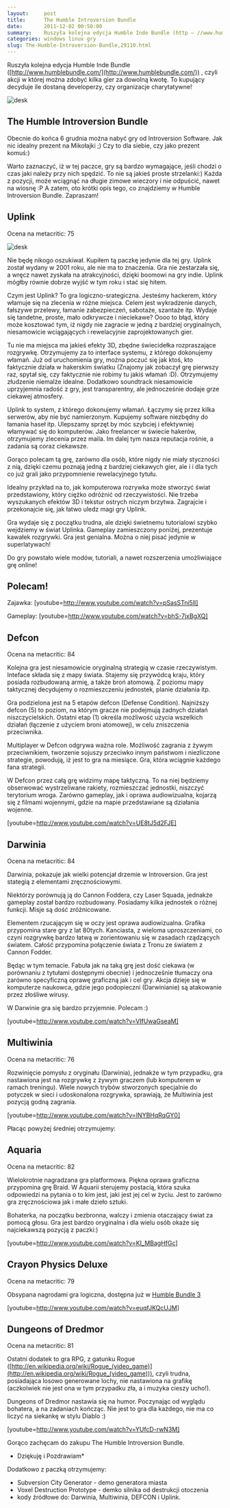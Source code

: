 ```yaml
---
layout:     post
title:      The Humble Introversion Bundle
date:       2011-12-02 00:50:00
summary:    Ruszyła kolejna edycja Humble Inde Bundle (http — //www.humblebundle.com/) , czyli akcji w której można zdobyć kilka gier za dowolną kwotę. To kupujący decyduje ile dostaną developerzy, czy organizacje charytatywne!The Humble Introversion BundleObecnie do końca 6 grudnia można nabyć gry od Introversion Software. Jak nic idealny prezent na Mikołajki ;) Czy to dla siebie, czy jako prezent komuś — )Warto...
categories: windows linux gry
slug: The-Humble-Introversion-Bundle,29110.html
---
```




Ruszyła kolejna edycja Humble Inde Bundle ([http://www.humblebundle.com/](http://www.humblebundle.com/)) , czyli akcji w której można zdobyć kilka gier za dowolną kwotę. To kupujący decyduje ile dostaną developerzy, czy organizacje charytatywne!


![desk](https://raw.githubusercontent.com/djfoxer/djfoxer.github.io/master/_img/2011-12-2-_158_/g_-_608x405_-_-_29110x20111201223959_1.jpg)




## The Humble Introversion Bundle


Obecnie do końca 6 grudnia można nabyć gry od Introversion Software. Jak nic idealny prezent na Mikołajki ;) Czy to dla siebie, czy jako prezent komuś:)

Warto zaznaczyć, iż w tej paczce, gry są bardzo wymagające, jeśli chodzi o czas jaki należy przy nich spędzić. To nie są jakieś proste strzelanki:) Każda z pozycji, może wciągnąć na długie zimowe wieczory i nie odpuścić, nawet na wiosnę :P A zatem, oto krótki opis tego, co znajdziemy w Humble Introversion Bundle. Zapraszam!



## Uplink


Ocena na metacritic: 75


![desk](https://raw.githubusercontent.com/djfoxer/djfoxer.github.io/master/_img/2011-12-2-_158_/g_-_608x405_-_-_29110x20111201231558_2.jpg)


Nie będę nikogo oszukiwał. Kupiłem tą paczkę jedynie dla tej gry. Uplink został wydany w 2001 roku, ale nie ma to znaczenia. Gra nie zestarzała się, a wręcz nawet zyskała na atrakcyjności, dzięki boomowi na gry indie. Uplink mógłby równie dobrze wyjść w tym roku i stać się hitem.

Czym jest Uplink? To gra logiczno-srategiczna. Jesteśmy hackerem, który włamuje się na zlecenia w różne miejsca. Celem jest wykradzenie danych, fałszywe przelewy, łamanie zabezpieczeń, sabotaże, szantaże itp. Wydaje się tandetne, proste, mało odkrywcze i nieciekawe? Oooo to  błąd, który może kosztować tym, iż nigdy nie zagracie w jedną z bardziej oryginalnych, niesamowicie wciągających i rewelacyjnie zaprojektowanych gier.

Tu nie ma miejsca ma jakieś efekty 3D, zbędne świecidełka rozpraszające rozgrywkę. Otrzymujemy za to interface systemu, z którego dokonujemy włamań. Już od uruchomienia gry, można poczuć się jak ktoś, kto faktycznie działa w hakerskim światku (Znajomy jak zobaczył grę pierwszy raz, spytał się, czy faktycznie nie robimy tu jakiś włamań :D). Otrzymujemy złudzenie niemalże idealne. Dodatkowo soundtrack niesamowicie uprzyjemnia radość z gry, jest transparentny, ale jednocześnie dodaje grze ciekawej atmosfery.

Uplink to system, z którego dokonujemy włamań. Łączymy się przez kilka serwerów, aby nie być namierzonym. Kupujemy software niezbędny do łamania haseł itp. Ulepszamy sprzęt by móc szybciej i efektywniej włamywać się do komputerów. Jako freelancer w świecie hakerów, otrzymujemy zlecenia przez maila. Im dalej tym nasza reputacja rośnie, a zadania są coraz ciekawsze.

Gorąco polecam tą grę, zarówno dla osób, które nigdy nie miały styczności z nią, dzięki czemu poznają jedną z bardziej ciekawych gier, ale i i dla tych co już grali jako przypomnienie rewelacyjnego tytułu.

Idealny przykład na to, jak komputerowa rozrywka może stworzyć świat przedstawiony, który ciężko odróżnić od rzeczywistości. Nie trzeba wyszukanych efektów 3D i tekstur ostrych niczym brzytwa. Zagrajcie i przekonajcie się, jak łatwo uledz magi gry Uplink.

Gra wydaje się z początku trudna, ale dzięki świetnemu tutorialowi szybko wejdziemy w świat Uplinka. Gameplay zamieszczony poniżej, prezentuje kawałek rozgrywki. Gra jest genialna. Można o niej pisać jedynie w superlatywach!

Do gry powstało wiele modów, tutoriali, a nawet rozszerzenia umożliwiające grę online!



## Polecam!


Zajawka:
[youtube=http://www.youtube.com/watch?v=pSasSTni5lI]

Gameplay:
[youtube=http://www.youtube.com/watch?v=bhS-7jxBgXQ]



## Defcon


Ocena na metacritic: 84

Kolejna gra jest niesamowicie oryginalną strategią w czasie rzeczywistym. Inteface składa się z mapy świata. Stajemy się przywódcą kraju, który posiada rozbudowaną armię, a także broń atomową. Z poziomu mapy taktycznej decydujemy o rozmieszczeniu jednostek, planie działania itp. 

Gra podzielona jest na 5 etapów defcon (Defense Condition). Najniższy defcon (5) to poziom, na którym gracze nie podejmują żadnych działań niszczycielskich. Ostatni etap (1) określa możliwość użycia wszelkich działań (łączenie z użyciem broni atomowej), w celu zniszczenia przeciwnika. 

Multiplayer w Defcon odgrywa ważna role. Możliwość zagrania z żywym przeciwnikiem, tworzenie sojuszy przeciwko innym państwom i niezliczone strategie, powodują, iż jest to gra na miesiące. Gra, która wciągnie każdego fana strategii.

W Defcon przez całą grę widzimy mapę taktyczną. To na niej będziemy obserwować wystrzeliwane rakiety, rozmieszczać jednostki, niszczyć terytorium wroga. Zarówno gameplay, jak i oprawa audiowizualna, kojarzą się z filmami wojennymi, gdzie  na mapie przedstawiane są działania wojenne.



[youtube=http://www.youtube.com/watch?v=UE8tJ5d2FJE]






## Darwinia


Ocena na metacritic: 84


Darwinia, pokazuje jak wielki potencjał drzemie w Introversion. Gra jest stategią z elementami zręcznościowymi. 

Niektórzy porównują ją do Cannon Foddera, czy Laser Squada, jednakże gameplay został bardzo rozbudowany. Posiadamy kilka jednostek o różnej funkcji. Misje są dość zróżnicowane.

Elementem rzucającym się w oczy jest oprawa audiowizualna. Grafika przypomina stare gry z lat 80tych. Kanciasta, z wieloma uproszczeniami, co czyni rozgrywkę bardzo łatwą w zorientowaniu się w zasadach rządzących światem. Całość przypomina połączenie świata z Tronu ze światem z Cannon Fodder.

Będąc w tym temacie. Fabuła jak na taką grę jest dość ciekawa (w porównaniu z tytułami dostępnymi obecnie) i jednocześnie tłumaczy ona zarówno specyficzną oprawę graficzną jak i cel gry. Akcja dzieje się w komputerze naukowca, gdzie jego podopieczni (Darwinianie) są atakowanie przez złośliwe wirusy.

W Darwinie gra się bardzo przyjemnie. Polecam :)

[youtube=http://www.youtube.com/watch?v=VIfUwaGseaM]



## Multiwinia


Ocena na metacritic: 76

Rozwinięcie pomysłu z oryginału (Darwinia), jednakże w tym przypadku, gra nastawiona jest na rozgrywkę z żywym graczem (lub komputerem w ramach treningu). Wiele nowych trybów stworzonych specjalnie do potyczek w sieci i udoskonalona rozgrywka, sprawiają, że Multiwinia jest pozycją  godną zagrania. 

[youtube=http://www.youtube.com/watch?v=INYBHqRqGY0]

Płacąc powyżej średniej otrzymujemy:



## Aquaria


Ocena na metacritic: 82

Wielokrotnie nagradzana gra platformowa. Piękna oprawa graficzna przypomina grę Braid. W Aquarii sterujemy postacią, która szuka odpowiedzi na pytania o to kim jest, jaki jest jej cel w życiu. Jest to zarówno gra zręcznościowa jak i małe dzieło sztuki. 

Bohaterka, na początku bezbronna, walczy i zmienia otaczający świat za pomocą głosu. Gra jest bardzo oryginalna i dla wielu osób okaże się najciekawszą pozycją z paczki:)

[youtube=http://www.youtube.com/watch?v=KI_MBagHfGc]



## Crayon Physics Deluxe


Ocena na metacritic: 79

Obsypana nagrodami gra logiczna, dostępna już w [Humble Bundle 3](http://www.dobreprogramy.pl/djfoxer/The-Humble-Indie-Bundle,26988.html)

[youtube=http://www.youtube.com/watch?v=euqfJKQcUJM]



## Dungeons of Dredmor


Ocena na metacritic: 81

Ostatni dodatek to gra RPG, z gatunku Rogue ([http://en.wikipedia.org/wiki/Rogue_(video_game)](http://en.wikipedia.org/wiki/Rogue_(video_game))), czyli trudna, posiadająca losowo generowane lochy, nie nastawiona na grafikę (aczkolwiek nie jest ona w tym przypadku zła, a i muzyka cieszy ucho!).

Dungeons of Dredmor nastawia się na humor. Poczynając od wyglądu bohatera, a na zadaniach kończąc. Nie jest to gra dla każdego, nie ma co liczyć na siekankę w stylu Diablo :)

[youtube=http://www.youtube.com/watch?v=YUfcD-rwN3M]


Gorąco zachęcam do zakupu The Humble Introversion Bundle. 


 * Dziękuję i Pozdrawiam* 

Dodatkowo z paczką otrzymujemy:
- Subversion City Generator - demo generatora miasta
- Voxel Destruction Prototype - demko silnika od destrukcji otoczenia
- kody źródłowe do: Darwinia, Multiwinia, DEFCON i Uplink.

